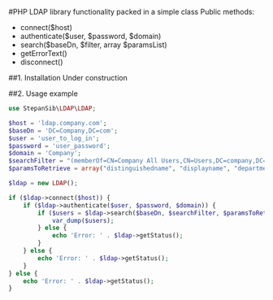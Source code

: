 #PHP LDAP library functionality packed in a simple class
Public methods:
 - connect($host)
 - authenticate($user, $password, $domain)
 - search($baseDn, $filter, array $paramsList)
 - getErrorText()
 - disconnect()

##1. Installation
Under construction

##2. Usage example
```php
use StepanSib\LDAP\LDAP;

$host = 'ldap.company.com';
$baseDn = 'DC=Company,DC=com';
$user = 'user_to_log_in';
$password = 'user_password';
$domain = 'Company';
$searchFilter = "(memberOf=CN=Company All Users,CN=Users,DC=company,DC=com)";
$paramsToRetrieve = array("distinguishedname", "displayname", "department", "title");

$ldap = new LDAP();

if ($ldap->connect($host)) {
    if ($ldap->authenticate($user, $password, $domain)) {
        if ($users = $ldap->search($baseDn, $searchFilter, $paramsToRetrieve)) {
            var_dump($users);
        } else {
            echo 'Error: ' . $ldap->getStatus();
        }
    } else {
        echo 'Error: ' . $ldap->getStatus();
    }
} else {
    echo 'Error: ' . $ldap->getStatus();
}
```